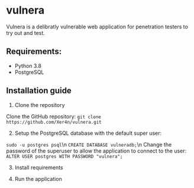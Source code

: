 # vulnera

Vulnera is  a delibratly vulnerable web application for penetration testers to try out and test.

## Requirements:

- Python 3.8
- PostgreSQL

## Installation guide

1. Clone the repository

Clone the GitHub repository: ``git clone https://github.com/Xer4n/vulnera.git``

2. Setup the PostgreSQL database with the default super user:

``sudo -u postgres psql``\n
``CREATE DATABASE vulneradb;``\n
Change the password of the superuser to allow the application to connect to the user: ``ALTER USER postgres WITH PASSWORD "vulnera";``


3. Install requirements

4. Run the application


